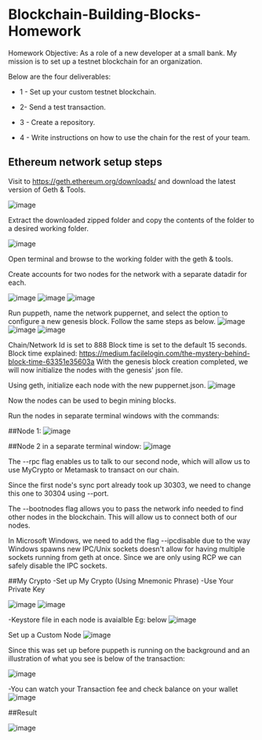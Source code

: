 # Blockchain-Building-Blocks-Homework

Homework Objective: As a role of a new developer at a small bank. My mission is to set up a testnet blockchain for an organization.

Below are the four deliverables:

* 1 - Set up your custom testnet blockchain.

* 2- Send a test transaction.

* 3 - Create a repository.

* 4 - Write instructions on how to use the chain for the rest of your team.

## Ethereum network setup steps
Visit to https://geth.ethereum.org/downloads/ and download the latest version of Geth & Tools.

![image](Images/1a.JPG)

Extract the downloaded zipped folder and copy the contents of the folder to a desired working folder.

![image](Images/1b.JPG)

Open terminal and browse to the working folder with the geth & tools.

Create accounts for two nodes for the network with a separate datadir for each.

![image](Images/1c1.JPG)
![image](Images/1c.JPG)
![image](Images/1ccc.JPG)

Run puppeth, name the network puppernet, and select the option to configure a new genesis block. Follow the same steps as below.
![image](Images/1c4.JPG)
![image](Images/1c5.JPG)
![image](Images/1c6.JPG)

Chain/Network Id is set to 888
Block time is set to the default 15 seconds.
Block time explained: https://medium.facilelogin.com/the-mystery-behind-block-time-63351e35603a
With the genesis block creation completed, we will now initialize the nodes with the genesis' json file.

Using geth, initialize each node with the new puppernet.json.
![image](Images/1d.JPG)

Now the nodes can be used to begin mining blocks.

Run the nodes in separate terminal windows with the commands:

##Node 1:
![image](Images/1e.JPG)

##Node 2 in a separate terminal window:
![image](Images/1f.JPG)



The --rpc flag enables us to talk to our second node, which will allow us to use MyCrypto or Metamask to transact on our chain.

Since the first node's sync port already took up 30303, we need to change this one to 30304 using --port.

The --bootnodes flag allows you to pass the network info needed to find other nodes in the blockchain. This will allow us to connect both of our nodes.

In Microsoft Windows, we need to add the flag --ipcdisable due to the way Windows spawns new IPC/Unix sockets doesn't allow for having multiple sockets running from geth at once. Since we are only using RCP we can safely disable the IPC sockets.

##My Crypto
-Set up My Crypto (Using Mnemonic Phrase)
-Use Your Private Key 

![image](Images/1g.JPG)
![image](Images/1h.JPG)



-Keystore file in each node is avaialble Eg: below
![image](Images/1i.JPG)

Set up a Custom Node
![image](Images/1k.JPG)

Since this was set up before puppeth is running on the background and an illustration of what you see is below of the transaction:

![image](Images/1l.JPG)

-You can watch your Transaction fee and check balance on your wallet
![image](Images/1j.JPG)

##Result

![image](Images/1m.JPG)